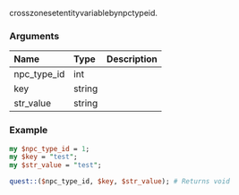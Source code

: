 crosszonesetentityvariablebynpctypeid.
### Arguments
**Name**|**Type**|**Description**
:---|:---|:---
npc_type_id|int|
key|string|
str_value|string|

### Example

```perl
my $npc_type_id = 1;
my $key = "test";
my $str_value = "test";

quest::($npc_type_id, $key, $str_value); # Returns void
```